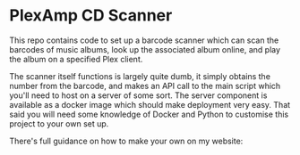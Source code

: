 # PlexAmp CD Scanner

This repo contains code to set up a barcode scanner which can scan the barcodes of music albums, look up the associated album online, and play the album on a specified Plex client. 

The scanner itself functions is largely quite dumb, it simply obtains the number from the barcode, and makes an API call to the main script which you'll need to host on a server of some sort. The server component is available as a docker image which should make deployment very easy. That said you will need some knowledge of Docker and Python to customise this project to your own set up. 

There's full guidance on how to make your own on my website: 